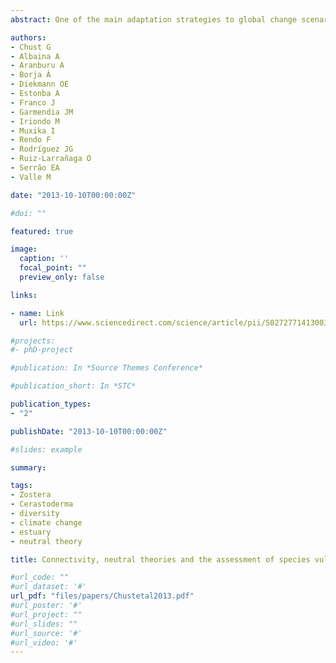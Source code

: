 ```yaml
---
abstract: One of the main adaptation strategies to global change scenarios, aiming to preserve ecosystem functioning and biodiversity, is to maximize ecosystem resilience. The resilience of a species metapopulation can be improved by facilitating connectivity between local populations, which will prevent demographic stochasticity and inbreeding. This investigation estimated the degree of connectivity among estuarine species along the north-eastern Iberian coast, in order to assess community vulnerability to global change scenarios

authors:
- Chust G
- Albaina A
- Aranburu A
- Borja Á
- Diekmann OE
- Estonba A
- Franco J
- Garmendia JM
- Iriondo M
- Muxika I
- Rendo F
- Rodríguez JG
- Ruiz-Larrañaga O
- Serrão EA
- Valle M

date: "2013-10-10T00:00:00Z"

#doi: ""

featured: true

image:
  caption: ''
  focal_point: ""
  preview_only: false

links:

- name: Link
  url: https://www.sciencedirect.com/science/article/pii/S0272771413003466

#projects:
#- phD-project

#publication: In *Source Themes Conference*

#publication_short: In *STC*

publication_types:
- "2"

publishDate: "2013-10-10T00:00:00Z"

#slides: example

summary: 

tags:
- Zostera
- Cerastoderma
- diversity
- climate change
- estuary
- neutral theory 

title: Connectivity, neutral theories and the assessment of species vulnerability to global change in temperate estuaries 

#url_code: ""
#url_dataset: '#'
url_pdf: "files/papers/Chustetal2013.pdf"
#url_poster: '#'
#url_project: ""
#url_slides: ""
#url_source: '#'
#url_video: '#'
---
```


